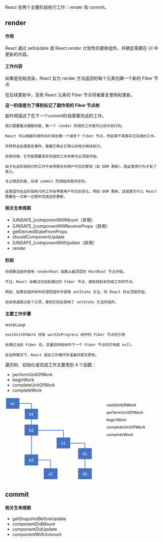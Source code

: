 React 在两个主要阶段执行工作：render 和 commit。

## render

#### 作用

React 通过 setUpdate 或 React.render 计划性的更新组件，并确定需要在 UI 中更新的内容。

#### 工作内容

如果是初始渲染，React 会为 render 方法返回的每个元素创建一个新的 Fiber 节点

在后续更新中，现有 React 元素的 Fiber 节点将被重复使用和更新。

<strong>这一阶段是为了得到标记了副作用的 Fiber 节点树</strong>

副作用描述了在下一个commit阶段需要完成的工作。

```
我们需要重点理解的是，第一个 render 阶段的工作是可以异步执行的。

React 可以根据可用时间片来处理一个或多个 Fiber 节点，然后停下来暂存已完成的工作，

并转而去处理某些事件，接着它再从它停止的地方继续执行。

但有时候，它可能需要丢弃完成的工作并再次从顶部开始。

由于在此阶段执行的工作不会导致任何用户可见的更改（如 DOM 更新），因此暂停行为才有了意义。

```

```
与之相反的是，后续 commit 阶段始终是同步的。

这是因为在此阶段执行的工作会导致用户可见的变化，例如 DOM 更新。这就是为什么 React 需要在一次单一过程中完成这些更新。

```

#### 相关生命周期

<ul>
  <li>[UNSAFE_]componentWillMount（弃用）</li>
  <li>[UNSAFE_]componentWillReceiveProps（弃用）</li>
    <li>getDerivedStateFromProps</li>
    <li>shouldComponentUpdate</li>
    <li>[UNSAFE_]componentWillUpdate（弃用）</li>
    <li>render</li>
</ul>

#### 阶段

```
协调算法始终使用 renderRoot 函数从最顶层的 HostRoot 节点开始。

不过，React 会略过已经处理过的 Fiber 节点，直到找到未完成工作的节点。

例如，如果在组件树中的深层组件中调用 setState 方法，则 React 将从顶部开始，

但会快速跳过各个父项，直到它到达调用了 setState 方法的组件。

```

#### 主要工作步骤

workLoop

```
nextUnitOfWork 持有 workInProgress 树中的 Fiber 节点的引用

处理过当前 Fiber 后，变量将持有树中下一个 Fiber 节点的引用或 null。

在这种情况下，React 退出工作循环并准备好提交更改。
```

遍历树、初始化或完成工作主要用到 4 个函数：

<ul>
  <li>performUnitOfWork</li>
    <li>beginWork</li>
    <li>completeUnitOfWork</li>
    <li>completeWork</li>
</ul>

<img src="https://github.com/HanLess/react-analysis/blob/master/img/1677442376e53cda.gif" />

## commit 







#### 相关生命周期
<ul>
  <li>getSnapshotBeforeUpdate</li>
    <li>componentDidMount</li>
  <li>componentDidUpdate</li>
    <li>componentWillUnmount</li>
</ul>

